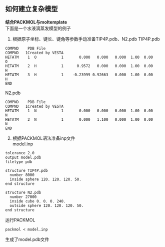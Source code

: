 ## 如何建立复杂模型  
**结合PACKMOL与moltemplate**  
下面是一个水液滴蒸发模型的例子  
1. 根据原子坐标、键长、键角等参数手动准备TIP4P.pdb、N2.pdb
TIP4P.pdb  
```
COMPND    PDB File
COMPND   1Created by VESTA
HETATM    1  O           1       0.000   0.000   0.000  1.00  0.00           O
HETATM    2  H           1      0.9572   0.000   0.000  1.00  0.00           H
HETATM    3  H           1    -0.23999 0.92663   0.000  1.00  0.00           H
END
```
N2.pdb  
```
COMPND    PDB File
COMPND   1Created by VESTA
HETATM    1  N           1       0.000   0.000   0.000  1.00  0.00           N
HETATM    2  N           1       0.000   1.100   0.000  1.00  0.00           N
END

```
2. 根据PACKMOL语法准备inp文件  
model.inp  
```
tolerance 2.0
output model.pdb
filetype pdb

structure TIP4P.pdb
  number 8000
  inside sphere 120. 120. 120. 50.
end structure 
 
structure N2.pdb
  number 27000
  inside cube 0. 0. 0. 240.
  outside sphere 120. 120. 120. 50.
end structure

```
运行PACKMOL  
```
packmol < model.inp
```
生成了model.pdb文件  